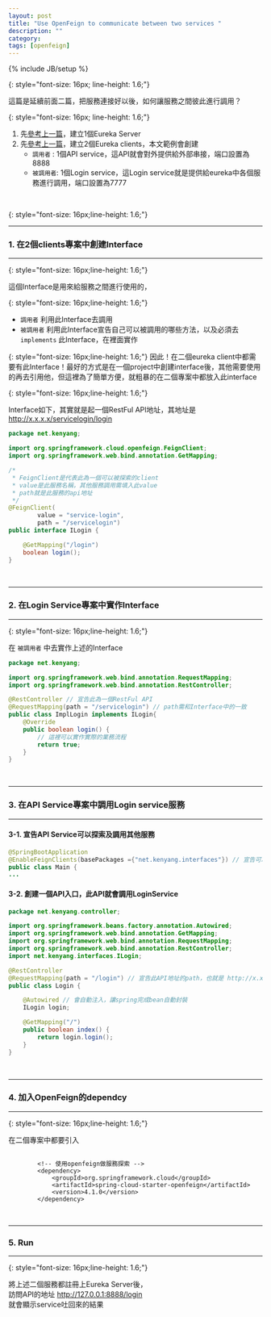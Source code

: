 ```yaml
---
layout: post
title: "Use OpenFeign to communicate between two services "
description: ""
category: 
tags: [openfeign]
---
```

{% include JB/setup %}

{: style="font-size: 16px; line-height: 1.6;"}

這篇是延續前面二篇，把服務連接好以後，如何讓服務之間彼此進行調用？

{: style="font-size: 16px; line-height: 1.6;"}
1. 先[參考上一篇](https://blog.kenyang.net/2023/12/13/springbooteureka-server)，建立1個Eureka Server
2. 先[參考上一篇](https://blog.kenyang.net/2023/12/13/springbooteureka-client)，建立2個Eureka clients，本文範例會創建
   - `調用者` : 1個API service，這API就會對外提供給外部串接，端口設置為8888
   - `被調用者`: 1個Login service，這Login service就是提供給eureka中各個服務進行調用，端口設置為7777

<br />

<!--more-->


{: style="font-size: 16px;line-height: 1.6;"}


---
### 1. 在2個clients專案中創建Interface
---


{: style="font-size: 16px;line-height: 1.6;"}


這個Interface是用來給服務之間進行使用的，<br />

{: style="font-size: 16px;line-height: 1.6;"}
- `調用者` 利用此Interface去調用<br />
- `被調用者` 利用此Interface宣告自己可以被調用的哪些方法，以及必須去 `implements` 此Interface，在裡面實作


{: style="font-size: 16px;line-height: 1.6;"}
因此！在二個eureka client中都需要有此Interface！最好的方式是在一個project中創建interface後，其他需要使用的再去引用他，但這裡為了簡單方便，就粗暴的在二個專案中都放入此interface

{: style="font-size: 16px;line-height: 1.6;"}

Interface如下，其實就是起一個RestFul API地址，其地址是 http://x.x.x.x/servicelogin/login


```java
package net.kenyang;

import org.springframework.cloud.openfeign.FeignClient;
import org.springframework.web.bind.annotation.GetMapping;

/*
 * FeignClient是代表此為一個可以被探索的client
 * value是此服務名稱，其他服務調用需填入此value
 * path就是此服務的api地址
 */
@FeignClient(
        value = "service-login",
        path = "/servicelogin")
public interface ILogin {

    @GetMapping("/login")
    boolean login();
}

```


<br />

---
### 2. 在Login Service專案中實作Interface
---


{: style="font-size: 16px;line-height: 1.6;"}

在 `被調用者` 中去實作上述的Interface

```java
package net.kenyang;

import org.springframework.web.bind.annotation.RequestMapping;
import org.springframework.web.bind.annotation.RestController;

@RestController // 宣告此為一個RestFul API
@RequestMapping(path = "/servicelogin") // path需和Interface中的一致
public class ImplLogin implements ILogin{
    @Override
    public boolean login() {
        // 這裡可以實作實際的業務流程
        return true;
    }
}

```


<br />

---
### 3. 在API Service專案中調用Login service服務
---

#### 3-1. 宣告API Service可以探索及調用其他服務

```java
@SpringBootApplication
@EnableFeignClients(basePackages ={"net.kenyang.interfaces"}) // 宣告可以調用及探索服務，且interface在那個packages底下
public class Main {
...
```

#### 3-2. 創建一個API入口，此API就會調用LoginService

```java
package net.kenyang.controller;

import org.springframework.beans.factory.annotation.Autowired;
import org.springframework.web.bind.annotation.GetMapping;
import org.springframework.web.bind.annotation.RequestMapping;
import org.springframework.web.bind.annotation.RestController;
import net.kenyang.interfaces.ILogin;

@RestController
@RequestMapping(path = "/login") // 宣告此API地址的path，也就是 http://x.x.x.x/login
public class Login {

    @Autowired // 會自動注入，讓spring完成bean自動封裝
    ILogin login;

    @GetMapping("/")
    public boolean index() {
        return login.login();
    }
}

```

<br />

---
### 4. 加入OpenFeign的dependcy
---

{: style="font-size: 16px;line-height: 1.6;"}

在二個專案中都要引入

```

        <!-- 使用openfeign做服務探索 -->
        <dependency>
            <groupId>org.springframework.cloud</groupId>
            <artifactId>spring-cloud-starter-openfeign</artifactId>
            <version>4.1.0</version>
        </dependency>
```


<br />

---
### 5. Run
---

{: style="font-size: 16px;line-height: 1.6;"}

將上述二個服務都註冊上Eureka Server後， <br />
訪問API的地址 http://127.0.0.1:8888/login <br />
就會顯示service吐回來的結果











